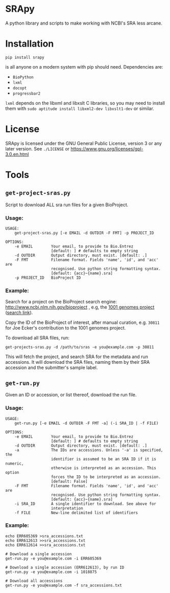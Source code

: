 SRApy
=====

A python library and scripts to make working with NCBI's SRA less arcane.


Installation
============

    pip install srapy

is all anyone on a modern system with pip should need. Dependencies are:

- `BioPython`
- `lxml`
- `docopt`
- `progressbar2`

`lxml` depends on the libxml and libxslt C libraries, so you may need to
install them with `sudo aptitude install libxml2-dev libxslt1-dev` or similar.

License
=======

SRApy is licensed under the GNU General Public License, version 3 or any later
version. See `./LICENSE` or https://www.gnu.org/licenses/gpl-3.0.en.html


Tools
=====

`get-project-sras.py`
----------------------

Script to download ALL sra run files for a given BioProject.

### Usage:

```
USAGE:
    get-project-sras.py [-e EMAIL -d OUTDIR -F FMT] -p PROJECT_ID

OPTIONS:
    -e EMAIL        Your email, to provide to Bio.Entrez
                    [default: ] # defaults to empty string
    -d OUTDIR       Output directory, must exist. [default: .]
    -F FMT          Filename format. Fields 'name', 'id', and 'acc' are
                    recognised. Use python string formatting syntax.
                    [default: {acc}~{name}.sra]
    -p PROJECT_ID   BioProject ID
```

### Example:

Search for a project on the BioProject search engine:
http://www.ncbi.nlm.nih.gov/bioproject
, e.g, the [1001 genomes project](http://1001genomes.org)
([search link](http://www.ncbi.nlm.nih.gov/bioproject/?term=1001+genomes)).

Copy the ID of the BioProject of interest, after manual curation, e.g. `30811`
for Joe Ecker's contribution to the 1001 genomes project.

To download all SRA files, run:

    get-projects-sras.py -d /path/to/sras -e you@example.com -p 30811

This will fetch the project, and search SRA for the metadata and run
accessions. It will download the SRA files, naming them by their SRA accession
and the submitter's sample label.


`get-run.py`
------------

Given an ID or accession, or list thereof, download the run file.

### Usage:

```
USAGE:
    get-run.py [-e EMAIL -d OUTDIR -F FMT -a] (-i SRA_ID | -f FILE)

OPTIONS:
    -e EMAIL        Your email, to provide to Bio.Entrez
                    [default: ] # defaults to empty string
    -d OUTDIR       Output directory, must exist. [default: .]
    -a              The IDs are accessions. Unless '-a' is specified, the
                    identifier is assumed to be an SRA ID if it is numeric,
                    otherwise is interpreted as an accession. This option
                    forces the ID to be interpreted as an accession.
                    [default: False]
    -F FMT          Filename format. Fields 'name', 'id', and 'acc' are
                    recognised. Use python string formatting syntax.
                    [default: {acc}~{name}.sra]
    -i SRA_ID       A single identifier to download. See above for
                    interpretation
    -f FILE         New-line delimited list of identifiers
```

### Example:

    echo ERR605369 >sra_accessions.txt
    echo ERR612613 >>sra_accessions.txt
    echo ERR612614 >>sra_accessions.txt

    # Download a single accession
    get-run.py -e you@example.com -i ERR605369

    # Download a single accession (ERR612613), by run ID
    get-run.py -e you@example.com -i 1018875

    # Download all accessions
    get-run.py -e you@example.com -f sra_accessions.txt

